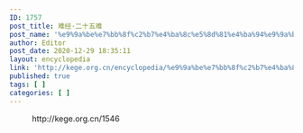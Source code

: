 ```yaml
---
ID: 1757
post_title: 难经·二十五难
post_name: '%e9%9a%be%e7%bb%8f%c2%b7%e4%ba%8c%e5%8d%81%e4%ba%94%e9%9a%be'
author: Editor
post_date: 2020-12-29 18:35:11
layout: encyclopedia
link: 'http://kege.org.cn/encyclopedia/%e9%9a%be%e7%bb%8f%c2%b7%e4%ba%8c%e5%8d%81%e4%ba%94%e9%9a%be'
published: true
tags: [ ]
categories: [ ]
---
```

<!-- wp:embed {"url":"http://kege.org.cn/1546","type":"wp-embed","providerNameSlug":"kege-org-cn","className":""} -->
<figure class="wp-block-embed is-type-wp-embed is-provider-kege-org-cn wp-block-embed-kege-org-cn"><div class="wp-block-embed__wrapper">
http://kege.org.cn/1546
</div></figure>
<!-- /wp:embed -->